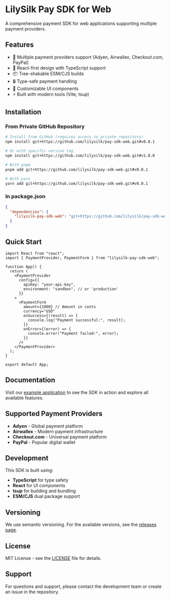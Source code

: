 # LilySilk Pay SDK for Web

A comprehensive payment SDK for web applications supporting multiple payment providers.

## Features

- 🚀 Multiple payment providers support (Adyen, Airwallex, Checkout.com, PayPal)
- 🎯 React-first design with TypeScript support
- 📦 Tree-shakable ESM/CJS builds
- 🔒 Type-safe payment handling
- 🎨 Customizable UI components
- ⚡ Built with modern tools (Vite, tsup)

## Installation

### From Private GitHub Repository

```bash
# Install from GitHub (requires access to private repository)
npm install git+https://github.com/lilysilk/pay-sdk-web.git#v0.0.1

# Or with specific version tag
npm install git+https://github.com/lilysilk/pay-sdk-web.git#v1.0.0

# With pnpm
pnpm add git+https://github.com/lilysilk/pay-sdk-web.git#v0.0.1

# With yarn
yarn add git+https://github.com/lilysilk/pay-sdk-web.git#v0.0.1
```

### In package.json

```json
{
  "dependencies": {
    "lilysilk-pay-sdk-web": "git+https://github.com/lilysilk/pay-sdk-web.git#v0.0.1"
  }
}
```

## Quick Start

```tsx
import React from "react";
import { PaymentProvider, PaymentForm } from "lilysilk-pay-sdk-web";

function App() {
  return (
    <PaymentProvider
      config={{
        apiKey: "your-api-key",
        environment: "sandbox", // or 'production'
      }}
    >
      <PaymentForm
        amount={1000} // Amount in cents
        currency="USD"
        onSuccess={(result) => {
          console.log("Payment successful:", result);
        }}
        onError={(error) => {
          console.error("Payment failed:", error);
        }}
      />
    </PaymentProvider>
  );
}

export default App;
```

## Documentation

Visit our [example application](https://your-username.github.io/lilysilk-pay-sdk-web/) to see the SDK in action and explore all available features.

## Supported Payment Providers

- **Adyen** - Global payment platform
- **Airwallex** - Modern payment infrastructure
- **Checkout.com** - Universal payment platform
- **PayPal** - Popular digital wallet

## Development

This SDK is built using:

- **TypeScript** for type safety
- **React** for UI components
- **tsup** for building and bundling
- **ESM/CJS** dual package support

## Versioning

We use semantic versioning. For the available versions, see the [releases page](https://github.com/your-username/lilysilk-pay-sdk-web/releases).

## License

MIT License - see the [LICENSE](LICENSE) file for details.

## Support

For questions and support, please contact the development team or create an issue in the repository.
